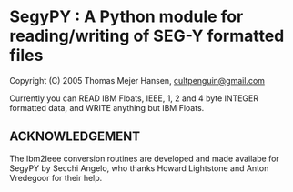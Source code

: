 # SegyPY : A Python module for reading/writing of SEG-Y formatted files
Copyright (C) 2005 Thomas Mejer Hansen, cultpenguin@gmail.com

Currently you can READ IBM Floats, IEEE, 1, 2 and 4 byte INTEGER formatted data, and WRITE anything but IBM Floats.

## ACKNOWLEDGEMENT ##
The Ibm2Ieee conversion routines are developed and made availabe for SegyPY by Secchi Angelo, who thanks Howard Lightstone and Anton Vredegoor for their help.


